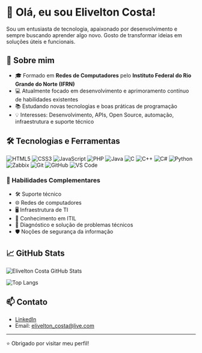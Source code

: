 # 👋 Olá, eu sou Elivelton Costa!

Sou um entusiasta de tecnologia, apaixonado por desenvolvimento e sempre buscando aprender algo novo. Gosto de transformar ideias em soluções úteis e funcionais.

## 🚀 Sobre mim

- 🎓 Formado em **Redes de Computadores** pelo **Instituto Federal do Rio Grande do Norte (IFRN)**
- 💻 Atualmente focado em desenvolvimento e aprimoramento contínuo de habilidades existentes
- 📚 Estudando novas tecnologias e boas práticas de programação
- 💡 Interesses: Desenvolvimento, APIs, Open Source, automação, infraestrutura e suporte técnico

## 🛠️ Tecnologias e Ferramentas

![HTML5](https://img.shields.io/badge/-HTML5-E34F26?style=flat&logo=html5&logoColor=white)
![CSS3](https://img.shields.io/badge/-CSS3-1572B6?style=flat&logo=css3)
![JavaScript](https://img.shields.io/badge/-JavaScript-F7DF1E?style=flat&logo=javascript&logoColor=black)
![PHP](https://img.shields.io/badge/-PHP-777BB4?style=flat&logo=php&logoColor=white)
![Java](https://img.shields.io/badge/-Java-007396?style=flat&logo=java&logoColor=white)
![C](https://img.shields.io/badge/-C-00599C?style=flat&logo=c&logoColor=white)
![C++](https://img.shields.io/badge/-C++-00599C?style=flat&logo=c%2b%2b&logoColor=white)
![C#](https://img.shields.io/badge/-CSharp-239120?style=flat&logo=c-sharp&logoColor=white)
![Python](https://img.shields.io/badge/-Python-3776AB?style=flat&logo=python&logoColor=white)
![Zabbix](https://img.shields.io/badge/-Zabbix-DC382D?style=flat&logo=zabbix&logoColor=white)
![Git](https://img.shields.io/badge/-Git-F05032?style=flat&logo=git&logoColor=white)
![GitHub](https://img.shields.io/badge/-GitHub-181717?style=flat&logo=github&logoColor=white)
![VS Code](https://img.shields.io/badge/-VS%20Code-007ACC?style=flat&logo=visual-studio-code)

### 🧰 Habilidades Complementares

- 🛠️ Suporte técnico
- 🌐 Redes de computadores
- 🖥️ Infraestrutura de TI
- 📘 Conhecimento em ITIL
- 🔧 Diagnóstico e solução de problemas técnicos
- 🛡️ Noções de segurança da informação

## 📈 GitHub Stats

![Elivelton Costa GitHub Stats](https://github-readme-stats.vercel.app/api?username=elivelton-costa&show_icons=true&theme=radical)

![Top Langs](https://github-readme-stats.vercel.app/api/top-langs/?username=elivelton-costa&layout=compact&theme=radical)

## 📫 Contato

- [LinkedIn](https://www.linkedin.com/in/elivelton-costa)
- Email: elivelton_costa@live.com

---

⭐️ Obrigado por visitar meu perfil!

<!-- **elivelton-costa/elivelton-costa** is a ✨ _special_ ✨ repository because its `README.md` (this file) appears on your GitHub profile. -->
